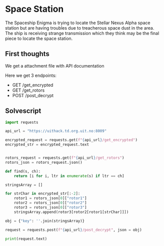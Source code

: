 # Space Station

The Spaceship Enigma is trying to locate the Stellar Nexus Alpha space station but are having troubles due to treacherous space dust in the area. The ship is receiving strange transmission which they think may be the final piece to locate the space station.

## First thoughts

We get a attachment file with API documentation  
  
Here we get 3 endpoints:  
* GET /get_encrypted
* GET /get_rotors
* POST /post_decrypt

## Solvescript
```py
import requests

api_url = "https://uithack.td.org.uit.no:8009"

encrypted_request = requests.get(f"{api_url}/get_encrypted")
encrypted_str = encrypted_request.text


rotors_request = requests.get(f"{api_url}/get_rotors")
rotors_json = rotors_request.json()

def find(s, ch):
    return [i for i, ltr in enumerate(s) if ltr == ch]

stringsArray = []

for strChar in encrypted_str[:-2]:
    rotor1 = rotors_json[0]["rotor1"]
    rotor2 = rotors_json[0]["rotor2"]
    rotor3 = rotors_json[0]["rotor3"]
    stringsArray.append(rotor3[rotor2[rotor1[strChar]]])

obj = {"key": ''.join(stringsArray)}

request = requests.post(f"{api_url}/post_decrypt", json = obj)

print(request.text)
```
